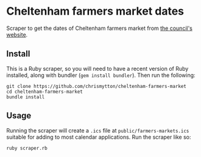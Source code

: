 # Cheltenham farmers market dates

Scraper to get the dates of Cheltenham farmers market from [the council's website](https://www.cheltenham.gov.uk/info/24/markets/491/cheltenham_farmers_market).

## Install

This is a Ruby scraper, so you will need to have a recent version of Ruby installed, along with bundler (`gem install bundler`). Then run the following:

    git clone https://github.com/chrismytton/cheltenham-farmers-market
    cd cheltenham-farmers-market
    bundle install

## Usage

Running the scraper will create a `.ics` file at `public/farmers-markets.ics` suitable for adding to most calendar applications. Run the scraper like so:

    ruby scraper.rb
